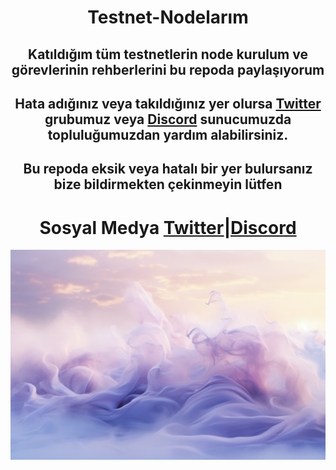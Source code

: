 <div align="center"> 

<h1 align="center"> Testnet-Nodelarım</h1>

## Katıldığım tüm testnetlerin node kurulum ve görevlerinin rehberlerini bu repoda  paylaşıyorum
## Hata adığınız veya takıldığınız yer olursa [Twitter](https://t.me/0xAtaturk2) grubumuz veya [Discord](https://discord.gg/0xAtaturk) sunucumuzda topluluğumuzdan yardım alabilirsiniz.
## Bu repoda eksik veya hatalı bir yer bulursanız bize bildirmekten çekinmeyin lütfen

#

<div align="center">

# Sosyal Medya [Twitter](https://twitter.com/0xAtaturk2)|[Discord](https://discord.gg/0xAtaturk2)

![image](https://raw.githubusercontent.com/r0llie/Testnet-Nodes/main/banner.jpg)

</div>

  </div>
